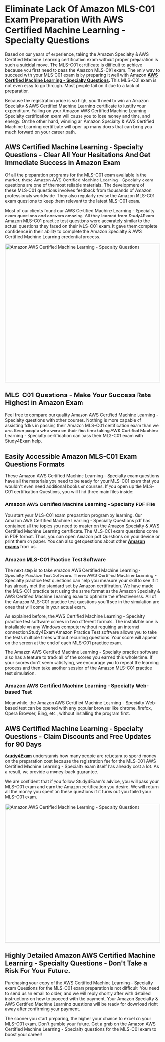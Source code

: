 <h1><strong>Eliminate Lack Of Amazon MLS-C01 Exam Preparation With AWS Certified Machine Learning - Specialty Questions</strong></h1>

<p>Based on our years of experience, taking the Amazon Specialty & AWS Certified Machine Learning certification exam without proper preparation is such a suicidal move. The MLS-C01 certificate is difficult to achieve because you first need to pass the Amazon MLS-C01 exam. The only way to succeed with your MLS-C01 exam is by preparing it well with Amazon <strong><a href="https://www.study4exam.com/amazon/aws-certified-machine-learning-specialty-questions-pdf">AWS Certified Machine Learning - Specialty Questions</a>.</strong> This MLS-C01 exam is not even easy to go through. Most people fail on it due to a lack of preparation.</p>

<p>Because the registration price is so high, you'll need to win an Amazon Specialty & AWS Certified Machine Learning certificate to justify your expenditure. Failing on your Amazon AWS Certified Machine Learning - Specialty certification exam will cause you to lose money and time, and energy. On the other hand, winning an Amazon Specialty & AWS Certified Machine Learning certificate will open up many doors that can bring you much forward on your career path.</p>

<h2><strong>AWS Certified Machine Learning - Specialty Questions - Clear All Your Hesitations And Get Immediate Success in Amazon Exam</strong></h2>

<p>Of all the preparation programs for the MLS-C01 exam available in the market, these Amazon AWS Certified Machine Learning - Specialty exam questions are one of the most reliable materials. The development of these MLS-C01 questions involves feedback from thousands of Amazon professionals worldwide. They also regularly revise the Amazon MLS-C01 exam questions to keep them relevant to the latest MLS-C01 exam. </p>

<p>Most of our clients found our AWS Certified Machine Learning - Specialty exam questions and answers amazing. All they learned from Study4Exam Amazon MLS-C01 practice test questions were accurately similar to the actual questions they faced on their MLS-C01 exam. It gave them complete confidence in their ability to complete the Amazon Specialty & AWS Certified Machine Learning credential process.</p>

<p><a href="https://www.study4exam.com/amazon/mls-c01-aws-ml-specialty" target="_blank"><img alt="Amazon AWS Certified Machine Learning - Specialty Questions" src="https://www.thequestionanswers.com/wp-content/uploads/2022/02/Study4Exam-Certification-Exams-Questions.webp" style="width: 100%; height: 450px;" /></a></p>

<h2><strong>MLS-C01 Questions - Make Your Success Rate Highest in Amazon Exam</strong> </h2>

<p>Feel free to compare our quality Amazon AWS Certified Machine Learning - Specialty questions with other courses. Nothing is more capable of assisting folks in passing their Amazon MLS-C01 certification exam than we are. Even people who were on their first time taking AWS Certified Machine Learning - Specialty certification can pass their MLS-C01 exam with Study4Exam help.</p>

<h2><strong>Easily Accessible Amazon MLS-C01 Exam Questions Formats</strong></h2>

<p>These Amazon AWS Certified Machine Learning - Specialty exam questions have all the materials you need to be ready for your MLS-C01 exam that you wouldn't even need additional books or courses. If you open up the MLS-C01 certification Questions, you will find three main files inside:</p>

<h3><strong>Amazon AWS Certified Machine Learning - Specialty PDF File</strong></h3>

<p>You start your MLS-C01 exam preparation program by learning. Our Amazon AWS Certified Machine Learning - Specialty Questions pdf has contained all the topics you need to master on the Amazon Specialty & AWS Certified Machine Learning certificate. The MLS-C01 exam questions come in PDF format. Thus, you can open Amazon pdf Questions on your device or print them on paper. You can also get questions about other <a href="https://www.study4exam.com/amazon-exams" target="_blank"><strong>Amazon exams</strong></a> from us.</p>

<h3><strong>Amazon MLS-C01 Practice Test Software</strong></h3>

<p>The next step is to take Amazon AWS Certified Machine Learning - Specialty Practice Test Software. These AWS Certified Machine Learning - Specialty practice test questions can help you measure your skill to see if it has already met the standard set by Amazon certification. We have made the MLS-C01 practice test using the same format as the Amazon Specialty & AWS Certified Machine Learning exam to optimize the effectiveness. All of the Amazon MLS-C01 practice test questions you'll see in the simulation are ones that will come in your actual exam.</p>

<p>As explained before, the AWS Certified Machine Learning - Specialty practice test software comes in two different formats. The installable one is installable on any Windows computer without requiring an internet connection.Study4Exam Amazon Practice Test software allows you to take the tests multiple times without recurring questions. Your score will appear on the screen at the end of each MLS-C01 practice exam.</p>

<p>The Amazon AWS Certified Machine Learning - Specialty practice software also has a feature to track all of the scores you earned this whole time. If your scores don't seem satisfying, we encourage you to repeat the learning process and then take another session of the Amazon MLS-C01 practice test simulation. </p>

<h3><strong>Amazon AWS Certified Machine Learning - Specialty Web-based Test</strong></h3>

<p>Meanwhile, the Amazon AWS Certified Machine Learning - Specialty Web-based test can be opened with any popular browser like chrome, firefox, Opera Browser, Bing, etc., without installing the program first.</p>

<h2><strong>AWS Certified Machine Learning - Specialty Questions - Claim Discounts and Free Updates for 90 Days</strong></h2>

<p><a href="https://www.study4exam.com/" target="_blank"><strong>Study4Exam</strong></a> understands how many people are reluctant to spend money on the preparation cost because the registration fee for the MLS-C01 AWS Certified Machine Learning - Specialty exam itself has already cost a lot. As a result, we provide a money-back guarantee.</p>

<p>We are confident that if you follow Study4Exam's advice, you will pass your MLS-C01 exam and earn the Amazon certification you desire. We will return all the money you spent on these questions if it turns out you failed your MLS-C01 exam.</p>

<p><a href="https://www.study4exam.com/amazon/mls-c01-aws-ml-specialty" target="_blank"><img alt="Amazon AWS Certified Machine Learning - Specialty Questions" src="https://www.thequestionanswers.com/wp-content/uploads/2022/02/Study4Exam-Cert-Exams-Questions-Discount.webp" style="width: 100%; height: 450px;" /></a></p>

<h2><strong>Highly Detailed Amazon AWS Certified Machine Learning - Specialty Questions - Don't Take a Risk For Your Future.</strong></h2>

<p>Purchasing your copy of the AWS Certified Machine Learning - Specialty exam Questions for the MLS-C01 exam preparation is not difficult. You need to send us an email to order, and we will reply shortly after with detailed instructions on how to proceed with the payment. Your Amazon Specialty & AWS Certified Machine Learning questions will be ready for download right away after confirming your payment.</p>

<p>The sooner you start preparing, the higher your chance to excel on your MLS-C01 exam. Don't gamble your future. Get a grab on the Amazon AWS Certified Machine Learning - Specialty questions for the MLS-C01 exam to boost your career!</p>
